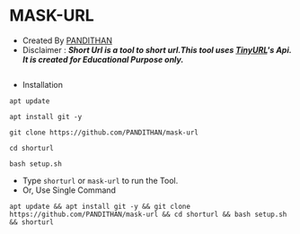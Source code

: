 # MASK-URL
- Created By [PANDITHAN](https://github.com/PANDITHAN) 
- Disclaimer :
***Short Url is a tool to short url.This tool uses [TinyURL](https://tinyurl.com/)'s Api. It is created for Educational Purpose only.***

<img src="https://telegra.ph/file/ee8a36f48dbd1a169a440.jpg" alt="" border="0" />

- Installation

```apt update```

```apt install git -y```

```git clone https://github.com/PANDITHAN/mask-url```

```cd shorturl```

```bash setup.sh```

- Type `shorturl` or `mask-url` to run the Tool.
- Or, Use Single Command
```
apt update && apt install git -y && git clone https://github.com/PANDITHAN/mask-url && cd shorturl && bash setup.sh && shorturl
```
